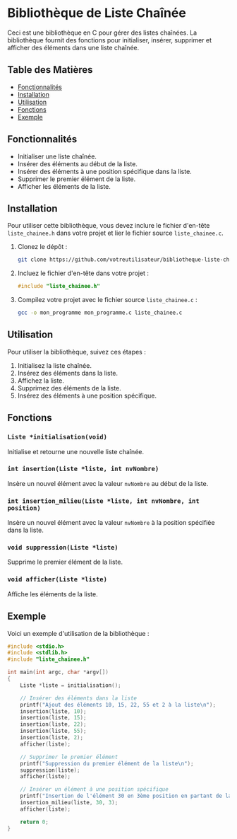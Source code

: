 # Bibliothèque de Liste Chaînée

Ceci est une bibliothèque en C pour gérer des listes chaînées. La bibliothèque fournit des fonctions pour initialiser, insérer, supprimer et afficher des éléments dans une liste chaînée.

## Table des Matières

- [Fonctionnalités](#fonctionnalités)
- [Installation](#installation)
- [Utilisation](#utilisation)
- [Fonctions](#fonctions)
- [Exemple](#exemple)

## Fonctionnalités

- Initialiser une liste chaînée.
- Insérer des éléments au début de la liste.
- Insérer des éléments à une position spécifique dans la liste.
- Supprimer le premier élément de la liste.
- Afficher les éléments de la liste.

## Installation

Pour utiliser cette bibliothèque, vous devez inclure le fichier d'en-tête `liste_chainee.h` dans votre projet et lier le fichier source `liste_chainee.c`.

1. Clonez le dépôt :

   ```sh
   git clone https://github.com/votreutilisateur/bibliotheque-liste-chainee.git
   ```

2. Incluez le fichier d'en-tête dans votre projet :

   ```c
   #include "liste_chainee.h"
   ```

3. Compilez votre projet avec le fichier source `liste_chainee.c` :

   ```sh
   gcc -o mon_programme mon_programme.c liste_chainee.c
   ```

## Utilisation

Pour utiliser la bibliothèque, suivez ces étapes :

1. Initialisez la liste chaînée.
2. Insérez des éléments dans la liste.
3. Affichez la liste.
4. Supprimez des éléments de la liste.
5. Insérez des éléments à une position spécifique.

## Fonctions

### `Liste *initialisation(void)`

Initialise et retourne une nouvelle liste chaînée.

### `int insertion(Liste *liste, int nvNombre)`

Insère un nouvel élément avec la valeur `nvNombre` au début de la liste.

### `int insertion_milieu(Liste *liste, int nvNombre, int position)`

Insère un nouvel élément avec la valeur `nvNombre` à la position spécifiée dans la liste.

### `void suppression(Liste *liste)`

Supprime le premier élément de la liste.

### `void afficher(Liste *liste)`

Affiche les éléments de la liste.

## Exemple

Voici un exemple d'utilisation de la bibliothèque :

```c
#include <stdio.h>
#include <stdlib.h>
#include "liste_chainee.h"

int main(int argc, char *argv[])
{
    Liste *liste = initialisation();

    // Insérer des éléments dans la liste
    printf("Ajout des éléments 10, 15, 22, 55 et 2 à la liste\n");
    insertion(liste, 10);
    insertion(liste, 15);
    insertion(liste, 22);
    insertion(liste, 55);
    insertion(liste, 2);
    afficher(liste);

    // Supprimer le premier élément
    printf("Suppression du premier élément de la liste\n");
    suppression(liste);
    afficher(liste);

    // Insérer un élément à une position spécifique
    printf("Insertion de l'élément 30 en 3ème position en partant de la fin\n");
    insertion_milieu(liste, 30, 3);
    afficher(liste);

    return 0;
}
```
